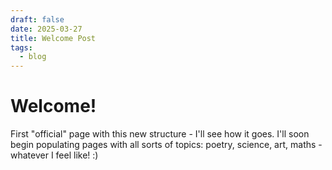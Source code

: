 ```yaml
---
draft: false
date: 2025-03-27
title: Welcome Post
tags:
  - blog
---
```

# Welcome!
First "official" page with this new structure - I'll see how it goes. I'll soon begin populating pages with all sorts of topics: poetry, science, art, maths - whatever I feel like! :)